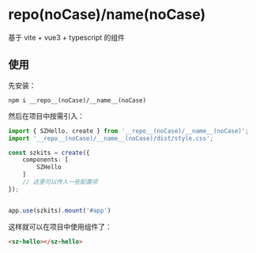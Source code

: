 # __repo__(noCase)/__name__(noCase)

基于 vite + vue3 + typescript 的组件


## 使用

先安装：
```shell
npm i __repo__(noCase)/__name__(noCase)
```

然后在项目中按需引入：

```typescript
import { SZHello, create } from '__repo__(noCase)/__name__(noCase)';
import '__repo__(noCase)/__name__(noCase)/dist/style.css';

const szkits = create({
    components: [
        SZHello
    ]
    // 这里可以传入一些配置项
});


app.use(szkits).mount('#app')
```

这样就可以在项目中使用组件了：

```html
<sz-hello></sz-hello>
```